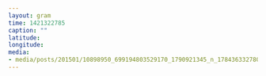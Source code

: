 ```yaml
---
layout: gram
time: 1421322785
caption: ""
latitude: 
longitude: 
media:
- media/posts/201501/10898950_699194803529170_1790921345_n_17843633278000351.jpg
---
```

